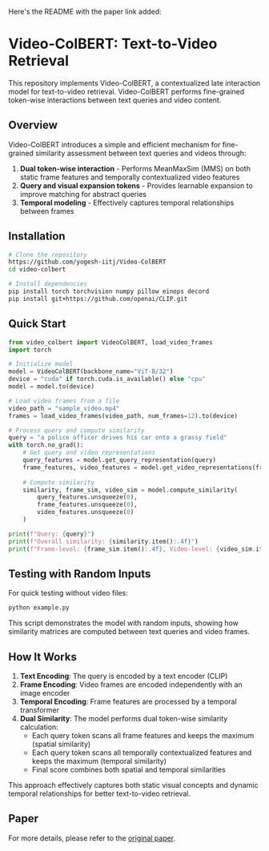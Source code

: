 Here's the README with the paper link added:

# Video-ColBERT: Text-to-Video Retrieval

This repository implements Video-ColBERT, a contextualized late interaction model for text-to-video retrieval. Video-ColBERT performs fine-grained token-wise interactions between text queries and video content.

## Overview

Video-ColBERT introduces a simple and efficient mechanism for fine-grained similarity assessment between text queries and videos through:

1. **Dual token-wise interaction** - Performs MeanMaxSim (MMS) on both static frame features and temporally contextualized video features
2. **Query and visual expansion tokens** - Provides learnable expansion to improve matching for abstract queries
3. **Temporal modeling** - Effectively captures temporal relationships between frames

## Installation

```bash
# Clone the repository
https://github.com/yogesh-iitj/Video-ColBERT
cd video-colbert

# Install dependencies
pip install torch torchvision numpy pillow einops decord
pip install git+https://github.com/openai/CLIP.git
```

## Quick Start

```python
from video_colbert import VideoColBERT, load_video_frames
import torch

# Initialize model
model = VideoColBERT(backbone_name="ViT-B/32")
device = "cuda" if torch.cuda.is_available() else "cpu"
model = model.to(device)

# Load video frames from a file
video_path = "sample_video.mp4"
frames = load_video_frames(video_path, num_frames=12).to(device)

# Process query and compute similarity
query = "a police officer drives his car onto a grassy field"
with torch.no_grad():
    # Get query and video representations
    query_features = model.get_query_representation(query)
    frame_features, video_features = model.get_video_representations(frames)
    
    # Compute similarity
    similarity, frame_sim, video_sim = model.compute_similarity(
        query_features.unsqueeze(0),
        frame_features.unsqueeze(0),
        video_features.unsqueeze(0)
    )

print(f"Query: {query}")
print(f"Overall similarity: {similarity.item():.4f}")
print(f"Frame-level: {frame_sim.item():.4f}, Video-level: {video_sim.item():.4f}")
```

## Testing with Random Inputs

For quick testing without video files:

```bash
python example.py
```

This script demonstrates the model with random inputs, showing how similarity matrices are computed between text queries and video frames.

## How It Works

1. **Text Encoding**: The query is encoded by a text encoder (CLIP)
2. **Frame Encoding**: Video frames are encoded independently with an image encoder
3. **Temporal Encoding**: Frame features are processed by a temporal transformer
4. **Dual Similarity**: The model performs dual token-wise similarity calculation:
   - Each query token scans all frame features and keeps the maximum (spatial similarity)
   - Each query token scans all temporally contextualized features and keeps the maximum (temporal similarity)
   - Final score combines both spatial and temporal similarities

This approach effectively captures both static visual concepts and dynamic temporal relationships for better text-to-video retrieval.

## Paper

For more details, please refer to the [original paper](https://arxiv.org/pdf/2503.19009v1).
